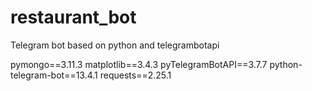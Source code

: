 # restaurant_bot
Telegram bot based on python and telegrambotapi

pymongo==3.11.3
matplotlib==3.4.3
pyTelegramBotAPI==3.7.7
python-telegram-bot==13.4.1 
requests==2.25.1
